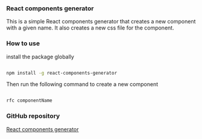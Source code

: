 ### React components generator
This is a simple React components generator that creates a new component with a given name. It also creates a new css file for the component.

### How to use
install the package globally
```bash

npm install -g react-components-generator

```
Then run the following command to create a new component
```bash

rfc componentName

```
### GitHub repository
[React components generator](https://github.com/DushanSenadheera/react-component-generator)

